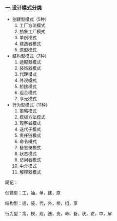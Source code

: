 ### 一.设计模式分类

- 创建型模式（5种）
  1. 工厂方法模式
  2. 抽象工厂模式
  3. 单例模式
  4. 建造者模式
  5. 原型模式
- 结构型模式（7种）
  1. 适配器模式
  2. 装饰器模式
  3. 代理模式
  4. 外观模式
  5. 桥接模式
  6. 组合模式
  7. 享元模式
- 行为型模式（11种）
  1. 策略模式
  2. 模板方法模式
  3. 观察者模式
  4. 迭代子模式
  5. 责任链模式
  6. 命令模式
  7. 备忘录模式
  8. 状态模式
  9. 访问者模式
  10. 中介模式
  11. 解释器模式

简记：

创建型：工，抽，单，建，原

结构型：适，装，代，外，桥，组，享

行为型：策，模，观，迭，责，命，备，状，访，中，解